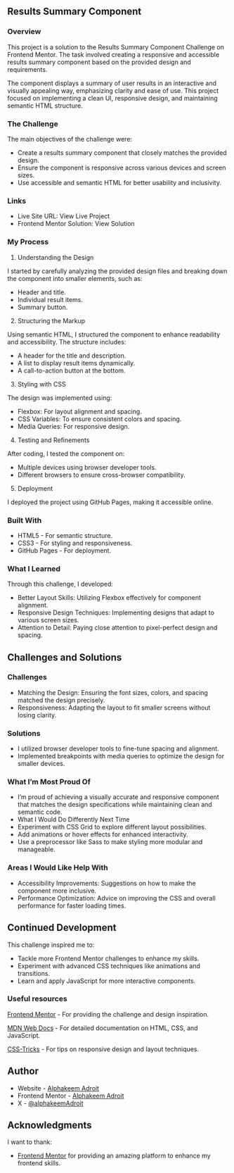 ## Results Summary Component

### Overview

This project is a solution to the Results Summary Component Challenge on Frontend Mentor. The task involved creating a responsive and accessible results summary component based on the provided design and requirements.

The component displays a summary of user results in an interactive and visually appealing way, emphasizing clarity and ease of use. This project focused on implementing a clean UI, responsive design, and maintaining semantic HTML structure.

### The Challenge

The main objectives of the challenge were:

- Create a results summary component that closely matches the provided design.
- Ensure the component is responsive across various devices and screen sizes.
- Use accessible and semantic HTML for better usability and inclusivity.

### Links

- Live Site URL: View Live Project
- Frontend Mentor Solution: View Solution

### My Process

1. Understanding the Design

I started by carefully analyzing the provided design files and breaking down the component into smaller elements, such as:

- Header and title.
- Individual result items.
- Summary button.

2. Structuring the Markup

Using semantic HTML, I structured the component to enhance readability and accessibility. The structure includes:

- A header for the title and description.
- A list to display result items dynamically.
- A call-to-action button at the bottom.

3. Styling with CSS

The design was implemented using:

- Flexbox: For layout alignment and spacing.
- CSS Variables: To ensure consistent colors and spacing.
- Media Queries: For responsive design.

4. Testing and Refinements

After coding, I tested the component on:

- Multiple devices using browser developer tools.
- Different browsers to ensure cross-browser compatibility.

5. Deployment

I deployed the project using GitHub Pages, making it accessible online.

### Built With

- HTML5 - For semantic structure.
- CSS3 - For styling and responsiveness.
- GitHub Pages - For deployment.

### What I Learned

Through this challenge, I developed:

- Better Layout Skills: Utilizing Flexbox effectively for component alignment.
- Responsive Design Techniques: Implementing designs that adapt to various screen sizes.
- Attention to Detail: Paying close attention to pixel-perfect design and spacing.

## Challenges and Solutions

### Challenges

- Matching the Design: Ensuring the font sizes, colors, and spacing matched the design precisely.
- Responsiveness: Adapting the layout to fit smaller screens without losing clarity.

### Solutions

- I utilized browser developer tools to fine-tune spacing and alignment.
- Implemented breakpoints with media queries to optimize the design for smaller devices.

### What I’m Most Proud Of

- I’m proud of achieving a visually accurate and responsive component that matches the design specifications while maintaining clean and semantic code.
- What I Would Do Differently Next Time
- Experiment with CSS Grid to explore different layout possibilities.
- Add animations or hover effects for enhanced interactivity.
- Use a preprocessor like Sass to make styling more modular and manageable.

### Areas I Would Like Help With

- Accessibility Improvements: Suggestions on how to make the component more inclusive.
- Performance Optimization: Advice on improving the CSS and overall performance for faster loading times.

## Continued Development

This challenge inspired me to:

- Tackle more Frontend Mentor challenges to enhance my skills.
- Experiment with advanced CSS techniques like animations and transitions.
- Learn and apply JavaScript for more interactive components.

### Useful resources

[Frontend Mentor](https://www.frontendmentor.io/) - For providing the challenge and design inspiration.

[MDN Web Docs](https://developer.mozilla.org/en-US/) - For detailed documentation on HTML, CSS, and JavaScript.

[CSS-Tricks](https://css-tricks.com/) - For tips on responsive design and layout techniques.

## Author

- Website - [Alphakeem Adroit](https://www.alphakeemadroit.com.ng)
- Frontend Mentor - [Alphakeem Adroit](https://www.frontendmentor.io/profile/Aalphakeem-Adroit)
- X - [@alphakeemAdroit](https://x.com/alphakeemAdroit)

## Acknowledgments

I want to thank:

- [Frontend Mentor](https://www.frontendmentor.io/) for providing an amazing platform to enhance my frontend skills.
